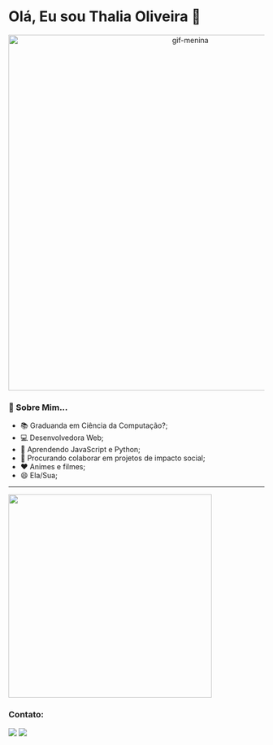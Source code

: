 # Olá, Eu sou Thalia Oliveira 🌷
<p align="center">
  <img width="700px;" src="https://i.pinimg.com/originals/cf/95/9d/cf959d86c0f499c31a8e31238b7cb576.gif" alt="gif-menina"/>
</p>
  
### 🚀 Sobre Mim...
- 📚 Graduanda em Ciência da Computação?;
- 💻 Desenvolvedora Web;
- 🌱 Aprendendo JavaScript e Python;
- 👯 Procurando colaborar em projetos de impacto social;
- ❤ Animes e filmes;
- 😄 Ela/Sua;

---

<a href="https://github.com/thascript" align="center">
  <img width="400em" align="center" src="https://github-readme-stats.vercel.app/api/top-langs/?username=thascript&layout=compact&langs_count=7&theme=default"/> 
</a> 

### Contato: 
<a href = "mailto:thalia.oliveira@arapiraca.ufal.br"><img src="https://img.shields.io/badge/Gmail-D14836?style=for-the-badge&logo=gmail&logoColor=white" target="_blank"></a>
<a href = "#"><img src="https://img.shields.io/badge/LinkedIn-0077B5?style=for-the-badge&logo=linkedin&logoColor=white" target="_blank"></a>


